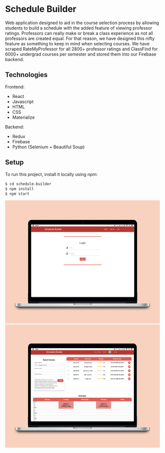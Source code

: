 # Schedule Builder
Web application designed to aid in the course selection process by allowing students to build a schedule with the added feature of viewing professor ratings. Professors can really make or break a class experience as not all professors are created equal. For that reason, we have designed this nifty feature as something to keep in mind when selecting courses. We have scraped RateMyProfessor for all 2800+ professor ratings and ClassFind for 6000+ undergrad courses per semester and stored them into our Firebase backend.


## Technologies
Frontend:
* React
* Javascript
* HTML
* CSS
* Materialize

Backend:
* Redux
* Firebase
* Python (Selenium + Beautiful Soup)

## Setup
To run this project, install it locally using npm:
```
$ cd schedule-builder
$ npm install
$ npm start
```

<p align="center">
<img src="mockups/login_mockup.png" height=400>
<img src="mockups/main_mockup.png" height=400> 
</p>


